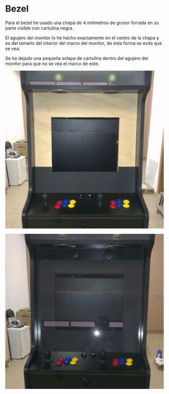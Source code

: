 # Bezel

Para el bezel he usado una chapa de 4 milímetros de grosor forrada en su parte visible con cartulina negra.

El agujero del monitor lo he hecho exactamente en el centro de la chapa y es del tamaño del interior del marco del monitor, de esta forma se evita que se vea.

Se ha dejado una pequeña solapa de cartulina dentro del agujero del monitor para que no se vea el marco de este.

![Mueble_22](../imagenes/Mueble_22.jpg "Bezel con la parte de abajo forrada")

![Mueble_23](../imagenes/Mueble_23.jpg "Bezel acabado y montado")

